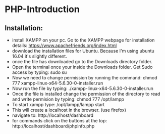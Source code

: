 # PHP-Introduction
## Installation:
* install XAMPP on your pc. Go to the XAMPP webpage for installation details: https://www.apachefriends.org/index.html
* download the installation files for Ubuntu. Because I'm using ubuntu 16.04 it's slightly different.
* once the file has downloaded go to the Downloads directory folder. 
* Open the terminal once your inside the Downloads folder. Get Sudo access by typing: sudo su
* Now we need to change permission by running the command: chmod 777 xampp-linux-x64-5.6.30-0-installer.run
* Now run the file by typing: ./xampp-linux-x64-5.6.30-0-installer.run
* Once the file is installed change the permission of the directory to read and write permision by typing: chmod 777 /opt/lampp
* To start xampp type: /opt/lampp/lampp start
* This will create a localhost in the browser. (use firefox)
* navigate to: http://localhost/dashboard
* for commands click on the buttons at the top: http://localhost/dashboard/phpinfo.php 
